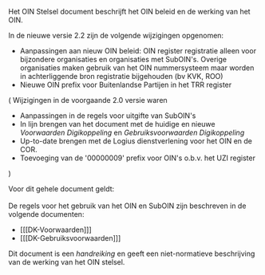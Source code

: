 Het OIN Stelsel document beschrijft het OIN beleid en de werking van het OIN. 

In de nieuwe versie 2.2 zijn de volgende wijzigingen opgenomen:

- Aanpassingen aan nieuw OIN beleid: OIN register registratie alleen voor bijzondere organisaties en organisaties met SubOIN's. Overige organisaties maken gebruik van het OIN nummersysteem maar worden in achterliggende bron registratie bijgehouden (bv KVK, ROO)
- Nieuwe OIN prefix voor Buitenlandse Partijen in het TRR register

(
Wijzigingen in de voorgaande 2.0 versie waren
- Aanpassingen in de regels voor uitgifte van SubOIN's
- In lijn brengen van het document met de huidige en nieuwe *Voorwaarden Digikoppeling* en *Gebruiksvoorwaarden Digikoppeling*
- Up-to-date brengen met de Logius dienstverlening voor het OIN en de COR.
- Toevoeging van de '00000009' prefix voor OIN's o.b.v. het UZI register

)
<aside class="note">
    Voor dit gehele document geldt:
    <br/>
    <br/> De regels voor het gebruik van het OIN en SubOIN zijn beschreven in de volgende documenten:
    <ul>
        <li>
            [[[DK-Voorwaarden]]]
        </li>
        <li>
            [[[DK-Gebruiksvoorwaarden]]]
        </li>
    </ul>
    Dit document is een <i>handreiking</i> en geeft een niet-normatieve beschrijving van de werking van het OIN stelsel.
</aside>
